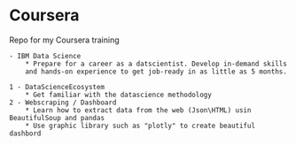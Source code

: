 # Coursera
Repo for my Coursera training

    - IBM Data Science
        * Prepare for a career as a datscientist. Develop in-demand skills 
        and hands-on experience to get job-ready in as little as 5 months. 

    1 - DataScienceEcosystem
        * Get familiar with the datascience methodology
    2 - Webscraping / Dashboard
        * Learn how to extract data from the web (Json\HTML) usin BeautifulSoup and pandas 
        * Use graphic library such as "plotly" to create beautiful dashbord


